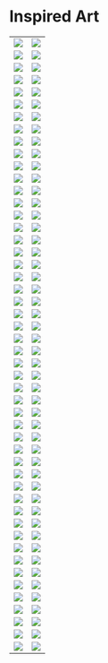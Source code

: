 # Inspired Art

| | |
| --- | --- |
| [![](framed/antoni-gaudi_the-cathedral.jpg)](antoni-gaudi_the-cathedral.jpg) | [![](framed/caspar-david-friedrich_seaside.jpg)](caspar-david-friedrich_seaside.jpg) |
| [![](captions/antoni-gaudi_the-cathedral.jpg)](antoni-gaudi_the-cathedral.jpg) | [![](captions/caspar-david-friedrich_seaside.jpg)](caspar-david-friedrich_seaside.jpg) |
| [![](framed/caspar-david-friedrich_valley.jpg)](caspar-david-friedrich_valley.jpg) | [![](framed/cezanne.jpg)](cezanne.jpg) |
| [![](captions/caspar-david-friedrich_valley.jpg)](caspar-david-friedrich_valley.jpg) | [![](captions/cezanne.jpg)](cezanne.jpg) |
| [![](framed/chinese-art.jpg)](chinese-art.jpg) | [![](framed/claude-monet_my-garden.jpg)](claude-monet_my-garden.jpg) |
| [![](captions/chinese-art.jpg)](chinese-art.jpg) | [![](captions/claude-monet_my-garden.jpg)](claude-monet_my-garden.jpg) |
| [![](framed/claude-monet_sailing.jpg)](claude-monet_sailing.jpg) | [![](framed/claude-monet_the-lake.jpg)](claude-monet_the-lake.jpg) |
| [![](captions/claude-monet_sailing.jpg)](claude-monet_sailing.jpg) | [![](captions/claude-monet_the-lake.jpg)](claude-monet_the-lake.jpg) |
| [![](framed/claude-monet_the-market.jpg)](claude-monet_the-market.jpg) | [![](framed/claude-monet_water-lilies.jpg)](claude-monet_water-lilies.jpg) |
| [![](captions/claude-monet_the-market.jpg)](claude-monet_the-market.jpg) | [![](captions/claude-monet_water-lilies.jpg)](claude-monet_water-lilies.jpg) |
| [![](framed/da-vinci_anatomy.jpg)](da-vinci_anatomy.jpg) | [![](framed/da-vinci_machines.jpg)](da-vinci_machines.jpg) |
| [![](captions/da-vinci_anatomy.jpg)](da-vinci_anatomy.jpg) | [![](captions/da-vinci_machines.jpg)](da-vinci_machines.jpg) |
| [![](framed/edward-hopper_-the-storm.jpg)](edward-hopper_-the-storm.jpg) | [![](framed/edward-hopper_car-race.jpg)](edward-hopper_car-race.jpg) |
| [![](captions/edward-hopper_-the-storm.jpg)](edward-hopper_-the-storm.jpg) | [![](captions/edward-hopper_car-race.jpg)](edward-hopper_car-race.jpg) |
| [![](framed/edward-hopper_nightshift.jpg)](edward-hopper_nightshift.jpg) | [![](framed/egyptian-tomb.jpg)](egyptian-tomb.jpg) |
| [![](captions/edward-hopper_nightshift.jpg)](edward-hopper_nightshift.jpg) | [![](captions/egyptian-tomb.jpg)](egyptian-tomb.jpg) |
| [![](framed/escher.jpg)](escher.jpg) | [![](framed/franz-marc_horses.jpg)](franz-marc_horses.jpg) |
| [![](captions/escher.jpg)](escher.jpg) | [![](captions/franz-marc_horses.jpg)](franz-marc_horses.jpg) |
| [![](framed/georges-seurat_at-the-park.jpg)](georges-seurat_at-the-park.jpg) | [![](framed/georges-seurat_village-market.jpg)](georges-seurat_village-market.jpg) |
| [![](captions/georges-seurat_at-the-park.jpg)](georges-seurat_at-the-park.jpg) | [![](captions/georges-seurat_village-market.jpg)](georges-seurat_village-market.jpg) |
| [![](framed/giger_xenomorph.jpg)](giger_xenomorph.jpg) | [![](framed/gustav-klimt.jpg)](gustav-klimt.jpg) |
| [![](captions/giger_xenomorph.jpg)](giger_xenomorph.jpg) | [![](captions/gustav-klimt.jpg)](gustav-klimt.jpg) |
| [![](framed/henri-matisse_farm.jpg)](henri-matisse_farm.jpg) | [![](framed/henri-matisse_red-hotel.jpg)](henri-matisse_red-hotel.jpg) |
| [![](captions/henri-matisse_farm.jpg)](henri-matisse_farm.jpg) | [![](captions/henri-matisse_red-hotel.jpg)](henri-matisse_red-hotel.jpg) |
| [![](framed/hieronymus-bosch_eden.jpg)](hieronymus-bosch_eden.jpg) | [![](framed/joan-miro_colors.jpg)](joan-miro_colors.jpg) |
| [![](captions/hieronymus-bosch_eden.jpg)](hieronymus-bosch_eden.jpg) | [![](captions/joan-miro_colors.jpg)](joan-miro_colors.jpg) |
| [![](framed/joan-miro_miracle.jpg)](joan-miro_miracle.jpg) | [![](framed/kandinsky_art-workshop.jpg)](kandinsky_art-workshop.jpg) |
| [![](captions/joan-miro_miracle.jpg)](joan-miro_miracle.jpg) | [![](captions/kandinsky_art-workshop.jpg)](kandinsky_art-workshop.jpg) |
| [![](framed/kandinsky_bicycle.jpg)](kandinsky_bicycle.jpg) | [![](framed/kandinsky_birds.jpg)](kandinsky_birds.jpg) |
| [![](captions/kandinsky_bicycle.jpg)](kandinsky_bicycle.jpg) | [![](captions/kandinsky_birds.jpg)](kandinsky_birds.jpg) |
| [![](framed/marc-chagall_church.jpg)](marc-chagall_church.jpg) | [![](framed/marc-chagall_field.jpg)](marc-chagall_field.jpg) |
| [![](captions/marc-chagall_church.jpg)](marc-chagall_church.jpg) | [![](captions/marc-chagall_field.jpg)](marc-chagall_field.jpg) |
| [![](framed/michelangelo.jpg)](michelangelo.jpg) | [![](framed/pablo-picasso_dancers.jpg)](pablo-picasso_dancers.jpg) |
| [![](captions/michelangelo.jpg)](michelangelo.jpg) | [![](captions/pablo-picasso_dancers.jpg)](pablo-picasso_dancers.jpg) |
| [![](framed/pablo-picasso_faces.jpg)](pablo-picasso_faces.jpg) | [![](framed/pablo-picasso_the-carousel.jpg)](pablo-picasso_the-carousel.jpg) |
| [![](captions/pablo-picasso_faces.jpg)](pablo-picasso_faces.jpg) | [![](captions/pablo-picasso_the-carousel.jpg)](pablo-picasso_the-carousel.jpg) |
| [![](framed/pablo-picasso_the-circus.jpg)](pablo-picasso_the-circus.jpg) | [![](framed/pablo-picasso_untitled.jpg)](pablo-picasso_untitled.jpg) |
| [![](captions/pablo-picasso_the-circus.jpg)](pablo-picasso_the-circus.jpg) | [![](captions/pablo-picasso_untitled.jpg)](pablo-picasso_untitled.jpg) |
| [![](framed/paul-gauguin_the-two-sisters.jpg)](paul-gauguin_the-two-sisters.jpg) | [![](framed/pierre-auguste-renoir_the-picnic.jpg)](pierre-auguste-renoir_the-picnic.jpg) |
| [![](captions/paul-gauguin_the-two-sisters.jpg)](paul-gauguin_the-two-sisters.jpg) | [![](captions/pierre-auguste-renoir_the-picnic.jpg)](pierre-auguste-renoir_the-picnic.jpg) |
| [![](framed/raphael_school-of-athens.jpg)](raphael_school-of-athens.jpg) | [![](framed/rembrandt_fruits.jpg)](rembrandt_fruits.jpg) |
| [![](captions/raphael_school-of-athens.jpg)](raphael_school-of-athens.jpg) | [![](captions/rembrandt_fruits.jpg)](rembrandt_fruits.jpg) |
| [![](framed/rene-magritte_mountain.jpg)](rene-magritte_mountain.jpg) | [![](framed/rene-magritte_no-apple.jpg)](rene-magritte_no-apple.jpg) |
| [![](captions/rene-magritte_mountain.jpg)](rene-magritte_mountain.jpg) | [![](captions/rene-magritte_no-apple.jpg)](rene-magritte_no-apple.jpg) |
| [![](framed/salvador-dali_landscape.jpg)](salvador-dali_landscape.jpg) | [![](framed/salvador-dali_the-sea.jpg)](salvador-dali_the-sea.jpg) |
| [![](captions/salvador-dali_landscape.jpg)](salvador-dali_landscape.jpg) | [![](captions/salvador-dali_the-sea.jpg)](salvador-dali_the-sea.jpg) |
| [![](framed/van-gogh_another-starry-night.jpg)](van-gogh_another-starry-night.jpg) | [![](framed/van-gogh_market.jpg)](van-gogh_market.jpg) |
| [![](captions/van-gogh_another-starry-night.jpg)](van-gogh_another-starry-night.jpg) | [![](captions/van-gogh_market.jpg)](van-gogh_market.jpg) |
| [![](framed/van-gogh_street-life.jpg)](van-gogh_street-life.jpg) | [![](framed/)]() |
| [![](captions/van-gogh_street-life.jpg)](van-gogh_street-life.jpg) | [![](captions/)]() |
